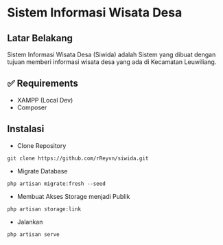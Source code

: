 # Sistem Informasi Wisata Desa

## Latar Belakang
Sistem Informasi Wisata Desa (Siwida) adalah Sistem yang dibuat dengan tujuan memberi informasi wisata desa yang ada di Kecamatan Leuwiliang.

## ✅ Requirements
- XAMPP (Local Dev)
- Composer

## Instalasi
- Clone Repository
```console
git clone https://github.com/rReyvn/siwida.git
```
- Migrate Database
```console
php artisan migrate:fresh --seed
```
- Membuat Akses Storage menjadi Publik
```console
php artisan storage:link
```
- Jalankan
```console
php artisan serve
```
